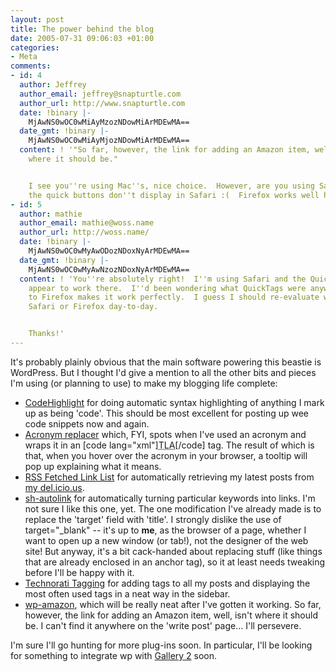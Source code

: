 ```yaml
---
layout: post
title: The power behind the blog
date: 2005-07-31 09:06:03 +01:00
categories:
- Meta
comments:
- id: 4
  author: Jeffrey
  author_email: jeffrey@snapturtle.com
  author_url: http://www.snapturtle.com
  date: !binary |-
    MjAwNS0wOC0wMiAyMzozNDowMiArMDEwMA==
  date_gmt: !binary |-
    MjAwNS0wOC0wMiAyMjozNDowMiArMDEwMA==
  content: ! '"So far, however, the link for adding an Amazon item, well, isnâ€™t
    where it should be."


    I see you''re using Mac''s, nice choice.  However, are you using Safari as well?  Normally
    the quick buttons don''t display in Safari :(  Firefox works well however.  Cheers!'
- id: 5
  author: mathie
  author_email: mathie@woss.name
  author_url: http://woss.name/
  date: !binary |-
    MjAwNS0wOC0wMyAwODozNDoxNyArMDEwMA==
  date_gmt: !binary |-
    MjAwNS0wOC0wMyAwNzozNDoxNyArMDEwMA==
  content: ! 'You''re absolutely right!  I''m using Safari and the QuickTags don''t
    appear to work there.  I''d been wondering what QuickTags were anyway. :-)  Switching
    to Firefox makes it work perfectly.  I guess I should re-evaluate whether to use
    Safari or Firefox day-to-day.


    Thanks!'
---
```

It's probably plainly obvious that the main software powering this beastie is WordPress.  But I thought I'd give a mention to all the other bits and pieces I'm using (or planning to use) to make my blogging life complete:

<ul>
<li><a href="http://www.chroder.com/archives/2005/04/16/wordpress-codehighlight-plugin/">CodeHighlight</a> for doing automatic syntax highlighting of anything I mark up as being 'code'.  This should be most excellent for posting up wee code snippets now and again.</li>
<li><a href="http://www.huddledmasses.org/">Acronym replacer</a> which, FYI, spots when I've used an acronym and wraps it in an [code lang="xml"]<acronym title="expansion">TLA</acronym>[/code] tag.  The result of which is that, when you hover over the acronym in your browser, a tooltip will pop up explaining what it means.</li>
<li><a href="http://rawlinson.us/blog/?p=212">RSS Fetched Link List</a> for automatically retrieving my latest posts from <a href="http://del.icio.us/mathie/">my del.icio.us</a>.</li>
<li><a href="http://www.rockschtar.de/wp-plugin-sh-autolink/">sh-autolink</a> for automatically turning particular keywords into links.  I'm not sure I like this one, yet.  The one modification I've already made is to replace the 'target' field with 'title'.  I strongly dislike the use of target="_blank" -- it's up to <strong>me</strong>, as the browser of a page, whether I want to open up a new window (or tab!), not the designer of the web site!  But anyway, it's a bit cack-handed about replacing stuff (like things that are already enclosed in an anchor tag), so it at least needs tweaking before I'll be happy with it.</li>
<li><a href="http://boneill.ninjagrapefruit.com/wp-tag-plugin/">Technorati Tagging</a> for adding tags to all my posts and displaying the most often used tags in a neat way in the sidebar.</li>
<li><a href="http://manalang.com/archives/2004/06/23/wordpress-plugin-wp-amazon">wp-amazon</a>, which will be really neat after I've gotten it working.  So far, however, the link for adding an Amazon item, well, isn't where it should be.  I can't find it anywhere on the 'write post' page...  I'll persevere.</li>
</ul>

I'm sure I'll go hunting for more plug-ins soon.  In particular, I'll be looking for something to integrate wp with <a href="http://gallery.sf.net/" title="Gallery's home page">Gallery 2</a> soon.
